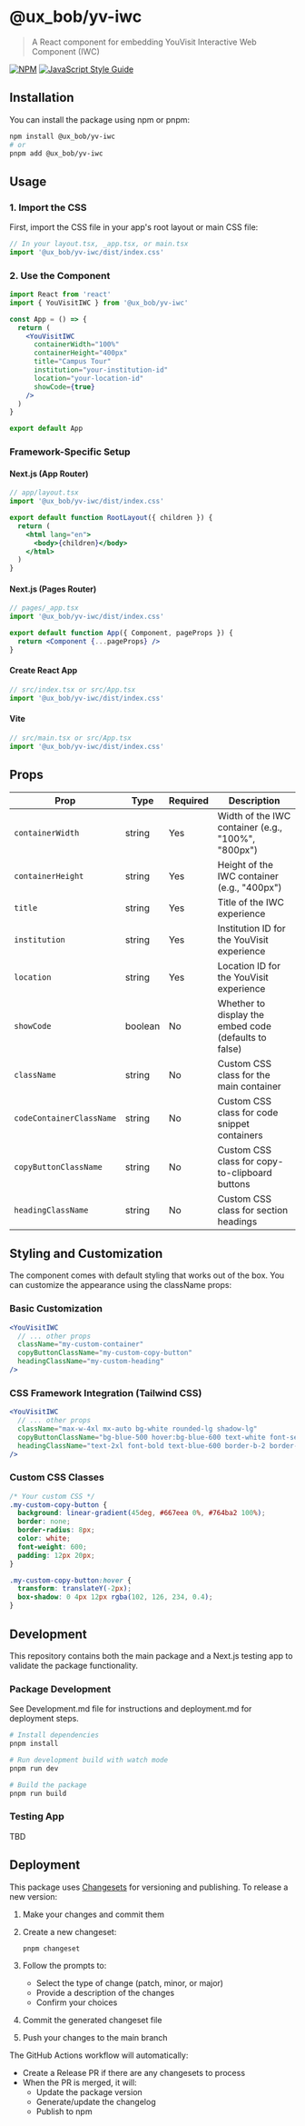 # @ux_bob/yv-iwc

> A React component for embedding YouVisit Interactive Web Component (IWC)

[![NPM](https://img.shields.io/npm/v/@ux_bob/yv-iwc.svg)](https://www.npmjs.com/package/@ux_bob/yv-iwc)
[![JavaScript Style Guide](https://img.shields.io/badge/code_style-standard-brightgreen.svg)](https://standardjs.com)

## Installation

You can install the package using npm or pnpm:

```bash
npm install @ux_bob/yv-iwc
# or
pnpm add @ux_bob/yv-iwc
```

## Usage

### 1. Import the CSS

First, import the CSS file in your app's root layout or main CSS file:

```jsx
// In your layout.tsx, _app.tsx, or main.tsx
import '@ux_bob/yv-iwc/dist/index.css'
```

### 2. Use the Component

```jsx
import React from 'react'
import { YouVisitIWC } from '@ux_bob/yv-iwc'

const App = () => {
  return (
    <YouVisitIWC
      containerWidth="100%"
      containerHeight="400px"
      title="Campus Tour"
      institution="your-institution-id"
      location="your-location-id"
      showCode={true}
    />
  )
}

export default App
```

### Framework-Specific Setup

#### Next.js (App Router)

```jsx
// app/layout.tsx
import '@ux_bob/yv-iwc/dist/index.css'

export default function RootLayout({ children }) {
  return (
    <html lang="en">
      <body>{children}</body>
    </html>
  )
}
```

#### Next.js (Pages Router)

```jsx
// pages/_app.tsx
import '@ux_bob/yv-iwc/dist/index.css'

export default function App({ Component, pageProps }) {
  return <Component {...pageProps} />
}
```

#### Create React App

```jsx
// src/index.tsx or src/App.tsx
import '@ux_bob/yv-iwc/dist/index.css'
```

#### Vite

```jsx
// src/main.tsx or src/App.tsx
import '@ux_bob/yv-iwc/dist/index.css'
```

## Props

| Prop                     | Type    | Required | Description                                           |
| ------------------------ | ------- | -------- | ----------------------------------------------------- |
| `containerWidth`         | string  | Yes      | Width of the IWC container (e.g., "100%", "800px")    |
| `containerHeight`        | string  | Yes      | Height of the IWC container (e.g., "400px")           |
| `title`                  | string  | Yes      | Title of the IWC experience                           |
| `institution`            | string  | Yes      | Institution ID for the YouVisit experience            |
| `location`               | string  | Yes      | Location ID for the YouVisit experience               |
| `showCode`               | boolean | No       | Whether to display the embed code (defaults to false) |
| `className`              | string  | No       | Custom CSS class for the main container               |
| `codeContainerClassName` | string  | No       | Custom CSS class for code snippet containers          |
| `copyButtonClassName`    | string  | No       | Custom CSS class for copy-to-clipboard buttons        |
| `headingClassName`       | string  | No       | Custom CSS class for section headings                 |

## Styling and Customization

The component comes with default styling that works out of the box. You can customize the appearance using the className props:

### Basic Customization

```jsx
<YouVisitIWC
  // ... other props
  className="my-custom-container"
  copyButtonClassName="my-custom-copy-button"
  headingClassName="my-custom-heading"
/>
```

### CSS Framework Integration (Tailwind CSS)

```jsx
<YouVisitIWC
  // ... other props
  className="max-w-4xl mx-auto bg-white rounded-lg shadow-lg"
  copyButtonClassName="bg-blue-500 hover:bg-blue-600 text-white font-semibold"
  headingClassName="text-2xl font-bold text-blue-600 border-b-2 border-blue-200"
/>
```

### Custom CSS Classes

```css
/* Your custom CSS */
.my-custom-copy-button {
  background: linear-gradient(45deg, #667eea 0%, #764ba2 100%);
  border: none;
  border-radius: 8px;
  color: white;
  font-weight: 600;
  padding: 12px 20px;
}

.my-custom-copy-button:hover {
  transform: translateY(-2px);
  box-shadow: 0 4px 12px rgba(102, 126, 234, 0.4);
}
```

## Development

This repository contains both the main package and a Next.js testing app to validate the package functionality.

### Package Development

See Development.md file for instructions and deployment.md for deployment steps.

```bash
# Install dependencies
pnpm install

# Run development build with watch mode
pnpm run dev

# Build the package
pnpm run build
```

### Testing App

TBD

## Deployment

This package uses [Changesets](https://github.com/changesets/changesets) for versioning and publishing. To release a new version:

1. Make your changes and commit them
2. Create a new changeset:

   ```bash
   pnpm changeset
   ```

3. Follow the prompts to:
   - Select the type of change (patch, minor, or major)
   - Provide a description of the changes
   - Confirm your choices
4. Commit the generated changeset file
5. Push your changes to the main branch

The GitHub Actions workflow will automatically:

- Create a Release PR if there are any changesets to process
- When the PR is merged, it will:
  - Update the package version
  - Generate/update the changelog
  - Publish to npm
